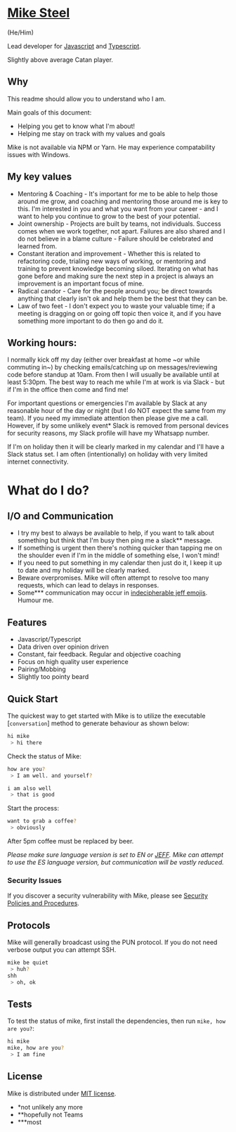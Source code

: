 # [Mike Steel](http://gargleyark.com/)

(He/Him)

Lead developer for [Javascript](https://www.ecma-international.org/default.htm) and [Typescript](https://www.typescriptlang.org/).

Slightly above average Catan player.

## Why

This readme should allow you to understand who I am.

Main goals of this document:

- Helping you get to know what I'm about!
- Helping me stay on track with my values and goals

Mike is not available via NPM or Yarn. He may experience compatability issues with Windows.

## My key values

- Mentoring & Coaching - It's important for me to be able to help those around me grow, and coaching and mentoring those around me is key to this. I'm interested in you and what you want from your career - and I want to help you continue to grow to the best of your potential.
- Joint ownership - Projects are built by teams, not individuals. Success comes when we work together, not apart. Failures are also shared and I do not believe in a blame culture - Failure should be celebrated and learned from.
- Constant iteration and improvement - Whether this is related to refactoring code, trialing new ways of working, or mentoring and training to prevent knowledge becoming siloed. Iterating on what has gone before and making sure the next step in a project is always an improvement is an important focus of mine.
- Radical candor - Care for the people around you; be direct towards anything that clearly isn't ok and help them be the best that they can be.
- Law of two feet - I don't expect you to waste your valuable time; if a meeting is dragging on or going off topic then voice it, and if you have something more important to do then go and do it.

## Working hours:
I normally kick off my day (either over breakfast at home ~or while commuting in~) by checking emails/catching up on messages/reviewing code before standup at 10am. From then I will usually be available until at least 5:30pm. The best way to reach me while I'm at work is via Slack - but if I'm in the office then come and find me!

For important questions or emergencies I'm available by Slack at any reasonable hour of the day or night (but I do NOT expect the same from my team). If you need my immediate attention then please give me a call. However, if by some unlikely event\* Slack is removed from personal devices for security reasons, my Slack profile will have my Whatsapp number.

If I'm on holiday then it will be clearly marked in my calendar and I'll have a Slack status set. I am often (intentionally) on holiday with very limited internet connectivity.

# What do I do?

## I/O and Communication

- I try my best to always be available to help, if you want to talk about something but think that I'm busy then ping me a slack\*\* message.
- If something is urgent then there's nothing quicker than tapping me on the shoulder even if I'm in the middle of something else, I won't mind!
- If you need to put something in my calendar then just do it, I keep it up to date and my holiday will be clearly marked.
- Beware overpromises. Mike will often attempt to resolve too many requests, which can lead to delays in responses.
- Some\*\*\* communication may occur in [indecipherable jeff emojis](http://cultofjeffgoldblum.com/). Humour me.

## Features
- Javascript/Typescript
- Data driven over opinion driven
- Constant, fair feedback. Regular and objective coaching
- Focus on high quality user experience
- Pairing/Mobbing
- Slightly too pointy beard

## Quick Start

The quickest way to get started with Mike is to utilize the executable [`conversation`] method to generate behaviour as shown below:

```bash
hi mike
 > hi there
```

Check the status of Mike:

```bash
how are you?
 > I am well. and yourself?
```

```bash
i am also well
 > that is good
```

Start the process:

```bash
want to grab a coffee?
 > obviously
```

After 5pm coffee must be replaced by beer.

_Please make sure language version is set to EN or [JEFF](http://cultofjeffgoldblum.com/). Mike can attempt to use the ES language version, but communication will be vastly reduced._

### Security Issues

If you discover a security vulnerability with Mike, please see [Security Policies and Procedures](https://nki.gov.hu/wp-content/uploads/2020/11/Strategy-for-the-security-of-network-and-information-systems-in-Hungary.pdf).

## Protocols

Mike will generally broadcast using the PUN protocol. If you do not need verbose output you can attempt SSH.

```bash
mike be quiet
 > huh?
shh
 > oh, ok
```

## Tests

To test the status of mike, first install the dependencies, then run `mike, how are you?`:

```bash
hi mike
mike, how are you?
 > I am fine
```

## License

Mike is distributed under [MIT license](license.md).

[npm-image]: ./mike.svg
[npm-url]: https://npmjs.org/package/express
[downloads-url]: https://npmjs.org/package/express
[travis-image]: https://img.shields.io/travis/expressjs/express/master.svg?label=tests

 - \*not unlikely any more
 - \*\*hopefully not Teams 
 - \*\*\*most

